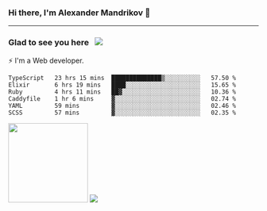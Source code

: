 ### Hi there, I'm Alexander Mandrikov 👋

- - -

### Glad to see you here &nbsp; ![](https://komarev.com/ghpvc/?username=nunsez&color=blue&label=visitors)

⚡ I'm a Web developer.

<!--✨ My GitHub <a href="https://nunsez.github.io/" target="_blank">resume link</a>-->

<!--
**nunsez/nunsez** is a ✨ _special_ ✨ repository because its `README.md` (this file) appears on your GitHub profile.

Here are some ideas to get you started:

- 🔭 I’m currently working on ...
- 🌱 I’m currently learning ...
- 👯 I’m looking to collaborate on ...
- 🤔 I’m looking for help with ...
- 💬 Ask me about ...
- 📫 How to reach me: ...
- 😄 Pronouns: ...
- ⚡ Fun fact: ...
-->


<!--START_SECTION:waka-->

```text
TypeScript   23 hrs 15 mins  ██████████████▒░░░░░░░░░░   57.50 %
Elixir       6 hrs 19 mins   ████░░░░░░░░░░░░░░░░░░░░░   15.65 %
Ruby         4 hrs 11 mins   ██▓░░░░░░░░░░░░░░░░░░░░░░   10.36 %
Caddyfile    1 hr 6 mins     ▓░░░░░░░░░░░░░░░░░░░░░░░░   02.74 %
YAML         59 mins         ▓░░░░░░░░░░░░░░░░░░░░░░░░   02.46 %
SCSS         57 mins         ▓░░░░░░░░░░░░░░░░░░░░░░░░   02.35 %
```

<!--END_SECTION:waka-->

<span>
<img height="160em" src="https://github-readme-stats-nunsez.vercel.app/api?username=nunsez&show_icons=true&count_private=true&hide_border=true&hide=issues" />
<img src="https://github-readme-stats-nunsez.vercel.app/api/top-langs/?username=nunsez&layout=compact&hide_border=true" />
</span>

<!--
[![willianrod's wakatime stats](https://github-readme-stats.vercel.app/api/wakatime?username=nunsez&hide_border=true)](https://github.com/anuraghazra/github-readme-stats)
-->

